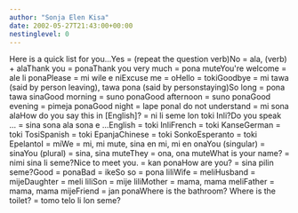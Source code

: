 ```yaml
---
author: "Sonja Elen Kisa"
date: 2002-05-27T21:43:00+00:00
nestinglevel: 0
---
```

Here is a quick list for you...Yes = (repeat the question verb)No = ala, (verb) + alaThank you = ponaThank you very much = pona muteYou're welcome = ale li ponaPlease = mi wile e niExcuse me = oHello = tokiGoodbye = mi tawa (said by person leaving), tawa pona (said by personstaying)So long = pona tawa sinaGood morning = suno ponaGood afternoon = suno ponaGood evening = pimeja ponaGood night = lape ponaI do not understand = mi sona alaHow do you say this in \[English\]? = ni li seme lon toki Inli?Do you speak ... = sina sona ala sona e ...English = toki InliFrench = toki KanseGerman = toki TosiSpanish = toki EpanjaChinese = toki SonkoEsperanto = toki EpelantoI = miWe = mi, mi mute, sina en mi, mi en onaYou (singular) = sinaYou (plural) = sina, sina muteThey = ona, ona muteWhat is your name? = nimi sina li seme?Nice to meet you. = kan ponaHow are you? = sina pilin seme?Good = ponaBad = ikeSo so = pona liliWife = meliHusband = mijeDaughter = meli liliSon = mije liliMother = mama, mama meliFather = mama, mama mijeFriend = jan ponaWhere is the bathroom? Where is the toilet? = tomo telo li lon seme?